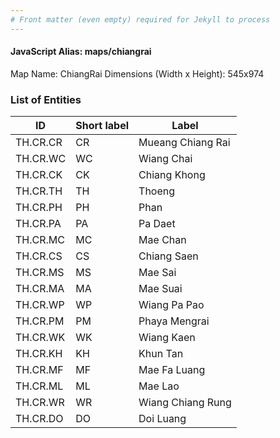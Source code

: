 ```yaml
---
# Front matter (even empty) required for Jekyll to process
---
```


#### JavaScript Alias: maps/chiangrai

Map Name: ChiangRai
Dimensions (Width x Height): 545x974

### List of Entities

| ID       | Short label | Label             |
| -------- | ----------- | ----------------- |
| TH.CR.CR | CR          | Mueang Chiang Rai |
| TH.CR.WC | WC          | Wiang Chai        |
| TH.CR.CK | CK          | Chiang Khong      |
| TH.CR.TH | TH          | Thoeng            |
| TH.CR.PH | PH          | Phan              |
| TH.CR.PA | PA          | Pa Daet           |
| TH.CR.MC | MC          | Mae Chan          |
| TH.CR.CS | CS          | Chiang Saen       |
| TH.CR.MS | MS          | Mae Sai           |
| TH.CR.MA | MA          | Mae Suai          |
| TH.CR.WP | WP          | Wiang Pa Pao      |
| TH.CR.PM | PM          | Phaya Mengrai     |
| TH.CR.WK | WK          | Wiang Kaen        |
| TH.CR.KH | KH          | Khun Tan          |
| TH.CR.MF | MF          | Mae Fa Luang      |
| TH.CR.ML | ML          | Mae Lao           |
| TH.CR.WR | WR          | Wiang Chiang Rung |
| TH.CR.DO | DO          | Doi Luang         |
